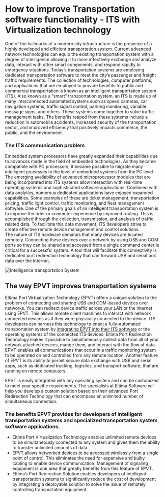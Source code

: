 How to improve Transportation software functionality - ITS with Virtualization technology
============================================================================================

One of the hallmarks of a modern city infrastructure is the presence of a highly developed and efficient transportation system. Current advanced network technologies can equip the existing transportation system with a degree of intelligence allowing it to more effectively exchange and analyze data, interact with other smart components, and respond rapidly to emergency situations. Today’s transportation systems are employing dedicated transportation software to meet the city’s passenger and freight traffic requirements.
The collection of technologies, computer platforms, and applications that are employed to provide benefits to public and commercial transportation is known as an intelligent transportation system (ITS).
Also known as a “smart” transportation system, an ITS is made up of many interconnected automated systems such as speed cameras, car navigation systems, traffic signal control, parking monitoring, variable message signs, and others. These systems come together to solve traffic management tasks. The benefits reaped from these systems include a reduction in automobile accidents, increased security of the transportation sector, and improved efficiency that positively impacts commerce, the public, and the environment.

### The ITS communication problem
Embedded system processors have greatly expanded their capabilities due to advances made in the field of embedded technologies. As they became compatible with PC processors, it became possible to migrate many intelligent processes to the level of embedded systems from the PC level.
The emerging availability of advanced microprocessor modules that are being incorporated into ITS systems allow interaction with real-time operating systems and sophisticated software applications. Combined with data analytics, numerous dedicated applications have enjoyed expanded capabilities. Some examples of these are ticket management, transportation pricing, traffic light control, traffic monitoring, and fleet management software.
One of the primary goals of an intelligent transportation system is to improve the rider or commuter experience by improved routing. This is accomplished through the collection, transmission, and analysis of traffic related data. To facilitate this data movement, ITS developers strive to create effective remote device management and control solutions.  
The nature of ITS hardware demands that many devices are located remotely. Connecting these devices over a network by using USB and COM ports so they can be shared and accessed from a single command center is critical for a successful system. A tool that will facilitate this connectivity is dedicated port redirection technology that can forward USB and serial port data over the Internet.

![Intelligence transportation System](https://www.eltima.com/images/upload/products/eltima/articles/intel/img-intTransport2.jpg)

The way EPVT improves transportation systems
--------------------------------------------
Eltima Port Virtualization Technology (EPVT) offers a unique solution to the problem of connecting and sharing USB and COM-based devices over networks. You can redirect device traffic across your LAN or the Internet using EPVT. This allows remote client machines to interact with network connected devices as if they were physically connected to the device.
ITS developers can harness this technology to enact a fully-automated transportation system by [integrating EPVT into their ITS software](https://www.eltima.com/intelligence-transportation-systems-port-virtualization-technology.html) or the operating systems of the connected ITS devices.
Eltima Port Redirection Technology makes it possible to simultaneously collect data from all of your network attached devices, mange them, and interact with the flow of data.
EPVT enables all communications that occur in a traffic monitoring system to be operated on and controlled from any remote location. Another feature of EPVT is its ability to permit secure data exchange with USB and serial apps, such as dedicated trucking, logistics, and transport software, that are running on remote computers.
 
EPVT is easily integrated with any operating system and can be customized to meet your specific requirements. The specialists at Eltima Software will help you develop a custom solution based on their advanced Port Redirection Technology that can encompass an unlimited number of simultaneous connection.

### The benefits EPVT provides for developers of intelligent transportation systems and specialized transportation system software applications.
* Eltima Port Virtualization Technology enables unlimited remote devices to be simultaneously connected to any system and gives them the ability to transfer unlimited amounts of data.
* EPVT allows networked devices to be accessed wirelessly from a single point of control. This eliminates the need for expensive and bulky cabling to enable device communication. Management of signaling equipment is one area that greatly benefits from this feature of EPVT.
* Eltima’s Port Redirection Solution enables  developers of intelligent transportation systems to significantly reduce the cost of development by integrating a deployable solution to solve the issue of remotely controlling transportation equipment.

